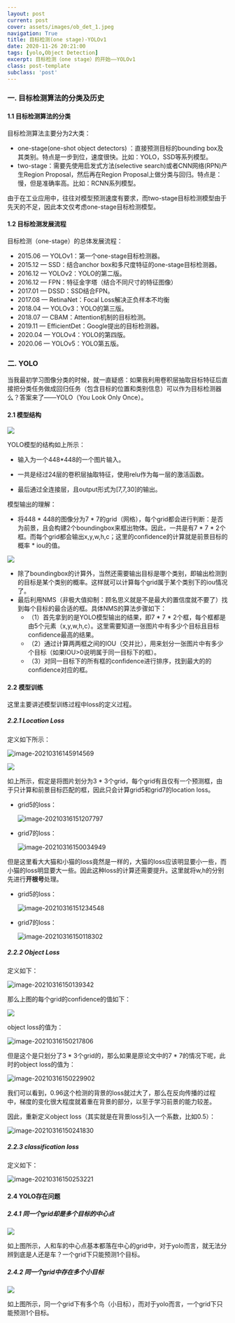 ```yaml
---
layout: post
current: post
cover: assets/images/ob_det_1.jpeg
navigation: True
title: 目标检测(one stage)-YOLOv1
date: 2020-11-26 20:21:00
tags: [yolo,Object Detection]
excerpt: 目标检测（one stage）的开始——YOLOv1
class: post-template
subclass: 'post'
---
```


### 一. 目标检测算法的分类及历史

#### 1.1 目标检测算法的分类

目标检测算法主要分为2大类： 

* one-stage(one-shot object detectors) ：直接预测目标的bounding box及其类别。特点是一步到位，速度很快。比如：YOLO，SSD等系列模型。
* two-stage：需要先使用启发式方法(selective search)或者CNN网络(RPN)产生Region Proposal，然后再在Region Proposal上做分类与回归。特点是：慢，但是准确率高。比如：RCNN系列模型。

由于在工业应用中，往往对模型预测速度有要求，而two-stage目标检测模型由于先天的不足，因此本文仅考虑one-stage目标检测模型。

#### 1.2 目标检测发展流程

目标检测（one-stage）的总体发展流程：

* 2015.06 — YOLOv1：第一个one-stage目标检测器。
* 2015.12 — SSD：结合anchor box和多尺度特征的one-stage目标检测器。
* 2016.12 — YOLOv2：YOLO的第二版。
* 2016.12 — FPN：特征金字塔（结合不同尺寸的特征图像）
* 2017.01 — DSSD：SSD结合FPN。
* 2017.08 — RetinaNet：Focal Loss解决正负样本不均衡
* 2018.04 — YOLOv3：YOLO的第三版。
* 2018.07 — CBAM：Attention机制的目标检测。
* 2019.11 — EfficientDet：Google提出的目标检测器。
* 2020.04 — YOLOv4：YOLO的第四版。
* 2020.06 — YOLOv5：YOLO第五版。

### 二. YOLO

当我最初学习图像分类的时候，就一直疑惑：如果我利用卷积层抽取目标特征后直接把分类任务做成回归任务（包含目标的位置和类别信息）可以作为目标检测器么？答案来了——YOLO（You Look Only Once）。

#### 2.1 模型结构



![](imgs/1.png)

YOLO模型的结构如上所示：

* 输入为一个448*448的一个图片输入。

* 一共是经过24层的卷积层抽取特征，使用relu作为每一层的激活函数。
* 最后通过全连接层，且output形式为[7,7,30]的输出。

模型输出的理解：

* 将448 * 448的图像分为7 * 7的grid（网格），每个grid都会进行判断：是否为前景，且会构建2个boundingbox来框出物体。因此，一共是有7 * 7 * 2个框。而每个grid都会输出x,y,w,h,c；这里的confidence的计算就是前景目标的概率 * iou的值。

![](imgs/2.png)

* 除了boundingbox的计算外，当然还需要输出目标是哪个类别，即输出检测到的目标是某个类别的概率。这样就可以计算每个grid属于某个类别下的iou情况了。
* 最后利用NMS（非极大值抑制：顾名思义就是不是最大的置信度就不要了）找到每个目标的最合适的框。具体NMS的算法步骤如下：
  * （1）首先拿到的是YOLO模型输出的结果，即7 * 7 * 2个框，每个框都是由5个元素（x,y,w,h,c）。这里需要知道一张图片中有多少个目标且目标confidence最高的结果。
  * （2）通过计算两两框之间的IOU（交并比），用来划分一张图片中有多少个目标（如果IOU>0说明属于同一目标下的框）。
  * （3）对同一目标下的所有框的confidence进行排序，找到最大的的confidence对应的框。

#### 2.2 模型训练

这里主要讲述模型训练过程中loss的定义过程。

##### 2.2.1 Location Loss

定义如下所示：

![image-20210316145914569](imgs/14.png)

![](imgs/3.png)

如上所示，假定是将图片划分为3 * 3个grid，每个grid有且仅有一个预测框，由于只计算和前景目标匹配的框，因此只会计算grid5和grid7的location loss。

* grid5的loss：
  
  ![image-20210316151207797](imgs/15.png)
  
* grid7的loss：
  
  ![image-20210316150034949](imgs/16.png)

但是这里看大大猫和小猫的loss竟然是一样的，大猫的loss应该明显要小一些，而小猫的loss明显要大一些。因此这种loss的计算还需要提升。这里就将w,h的分别先进行**开根号**处理。

* grid5的loss：

  ![image-20210316151234548](imgs/17.png)

* grid7的loss：

  ![image-20210316150118302](imgs/18.png)
##### 2.2.2 Object Loss

定义如下：

![image-20210316150139342](imgs/19.png)


那么上图的每个grid的confidence的值如下：

![](imgs/4.png)

object loss的值为：

![image-20210316150217806](imgs/20.png)

但是这个是只划分了3 * 3个grid的，那么如果是原论文中的7 * 7的情况下呢，此时的object loss的值为：

![image-20210316150229902](imgs/21.png)

我们可以看到，0.96这个检测的背景的loss就过大了，那么在反向传播的过程中，梯度的变化很大程度就着重在背景的部分，以至于学习前景的能力较差。

因此，重新定义object loss（其实就是在背景loss引入一个系数，比如0.5）：

![image-20210316150241830](imgs/22.png)

##### 2.2.3 classification loss

定义如下：

![image-20210316150253221](imgs/23.png)

#### 2.4 YOLO存在问题

##### 2.4.1 同一个grid却是多个目标的中心点

![](imgs/5.png)

如上图所示，人和车的中心点基本都落在中心的grid中，对于yolo而言，就无法分辨到底是人还是车？一个grid下只能预测1个目标。

##### 2.4.2 同一个grid中存在多个小目标

![](imgs/6.png)

如上图所示，同一个grid下有多个鸟（小目标），而对于yolo而言，一个grid下只能预测1个目标。

